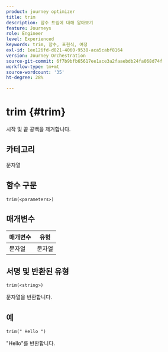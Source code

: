 ```yaml
---
product: journey optimizer
title: trim
description: 함수 트림에 대해 알아보기
feature: Journeys
role: Engineer
level: Experienced
keywords: trim, 함수, 표현식, 여정
exl-id: 1ee126fd-d021-4060-9538-aca5cabf8164
version: Journey Orchestration
source-git-commit: 6f7b9bfb65617ee1ace3a2faaebdb24fa068d74f
workflow-type: tm+mt
source-wordcount: '35'
ht-degree: 28%

---
```


# trim {#trim}

시작 및 끝 공백을 제거합니다.

## 카테고리

문자열

## 함수 구문

`trim(<parameters>)`

## 매개변수

| 매개변수 | 유형 |
|-----------|------------------|
| 문자열 | 문자열 |

## 서명 및 반환된 유형

`trim(<string>)`

문자열을 반환합니다.

## 예

`trim(" Hello ")`

&quot;Hello&quot;를 반환합니다.
